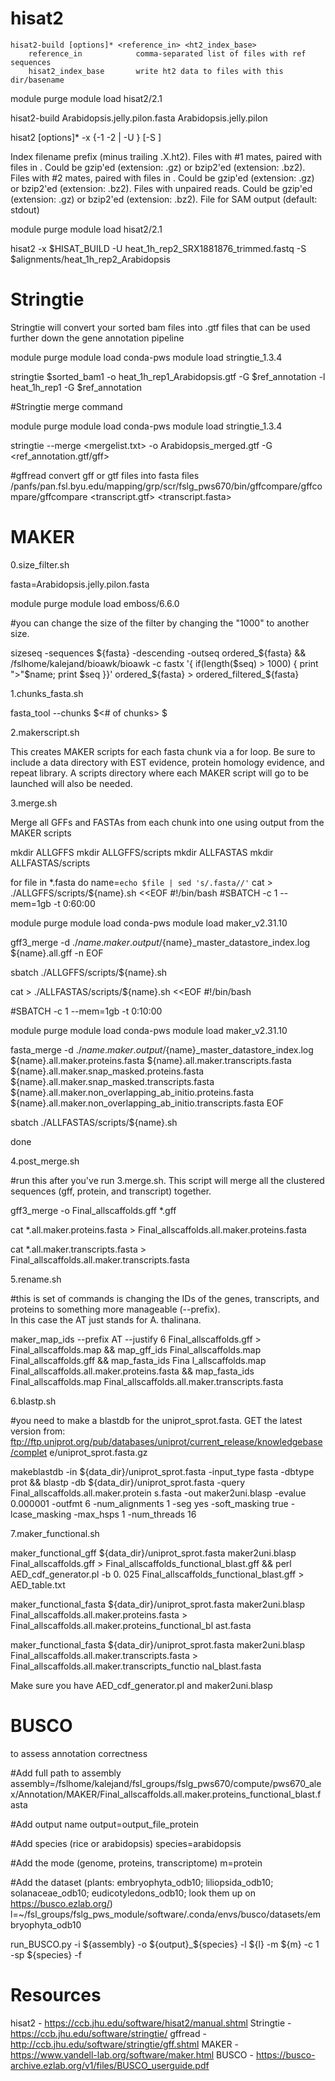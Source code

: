# hisat2

    hisat2-build [options]* <reference_in> <ht2_index_base>
        reference_in            comma-separated list of files with ref sequences
        hisat2_index_base       write ht2 data to files with this dir/basename

module purge
module load hisat2/2.1

hisat2-build Arabidopsis.jelly.pilon.fasta Arabidopsis.jelly.pilon

hisat2 [options]* -x <ht2-idx> {-1 <m1> -2 <m2> | -U <r>} [-S <sam>]

  <ht2-idx>  Index filename prefix (minus trailing .X.ht2).
  <m1>       Files with #1 mates, paired with files in <m2>.
             Could be gzip'ed (extension: .gz) or bzip2'ed (extension: .bz2).
  <m2>       Files with #2 mates, paired with files in <m1>.
             Could be gzip'ed (extension: .gz) or bzip2'ed (extension: .bz2).
  <r>        Files with unpaired reads.
             Could be gzip'ed (extension: .gz) or bzip2'ed (extension: .bz2).
  <sam>      File for SAM output (default: stdout)

module purge
module load hisat2/2.1

hisat2 -x $HISAT_BUILD -U heat_1h_rep2_SRX1881876_trimmed.fastq -S $alignments/heat_1h_rep2_Arabidopsis



# Stringtie 
Stringtie will convert your sorted bam files into .gtf files that can be used further down the gene annotation pipeline

module purge
module load conda-pws
module load stringtie_1.3.4

stringtie $sorted_bam1 -o heat_1h_rep1_Arabidopsis.gtf -G $ref_annotation -l heat_1h_rep1 -G $ref_annotation 

#Stringtie merge command

module purge
module load conda-pws
module load stringtie_1.3.4

stringtie --merge <mergelist.txt> -o Arabidopsis_merged.gtf -G <ref_annotation.gtf/gff>

#gffread 
convert gff or gtf files into fasta files 
/panfs/pan.fsl.byu.edu/mapping/grp/scr/fslg_pws670/bin/gffcompare/gffcompare/gffcompare <transcript.gtf> <transcript.fasta>

# MAKER 

0.size_filter.sh

fasta=Arabidopsis.jelly.pilon.fasta

module purge
module load emboss/6.6.0

#you can change the size of the filter by changing the "1000" to another size.

sizeseq -sequences ${fasta} -descending -outseq ordered_${fasta} && /fslhome/kalejand/bioawk/bioawk -c fastx '{ if(length($seq) > 1000) { print ">"$name; print $seq }}' ordered_${fasta} > ordered_filtered_${fasta}

1.chunks_fasta.sh

fasta_tool --chunks $<# of chunks> $<fasta>

2.makerscript.sh

This creates MAKER scripts for each fasta chunk via a for loop. Be sure to include a data directory with 
EST evidence, protein homology evidence, and repeat library. 
A scripts directory where each MAKER script will go to be launched will also be needed.

3.merge.sh

Merge all GFFs and FASTAs from each chunk into one using output from the MAKER scripts

mkdir ALLGFFS
mkdir ALLGFFS/scripts
mkdir ALLFASTAS
mkdir ALLFASTAS/scripts

for file in *.fasta
do
name=`echo $file | sed 's/.fasta//'`
cat > ./ALLGFFS/scripts/${name}.sh <<EOF
#!/bin/bash
#SBATCH -c 1 --mem=1gb -t 0:60:00

module purge
module load conda-pws
module load maker_v2.31.10

gff3_merge -d ./${name}.maker.output/${name}_master_datastore_index.log ${name}.all.gff -n
EOF

sbatch ./ALLGFFS/scripts/${name}.sh

cat > ./ALLFASTAS/scripts/${name}.sh <<EOF
#!/bin/bash

#SBATCH -c 1 --mem=1gb -t 0:10:00

module purge
module load conda-pws
module load maker_v2.31.10

fasta_merge -d ./${name}.maker.output/${name}_master_datastore_index.log ${name}.all.maker.proteins.fasta ${name}.all.maker.transcripts.fasta ${name}.all.maker.snap_masked.proteins.fasta ${name}.all.maker.snap_masked.transcripts.fasta ${name}.all.maker.non_overlapping_ab_initio.proteins.fasta ${name}.all.maker.non_overlapping_ab_initio.transcripts.fasta
EOF

sbatch ./ALLFASTAS/scripts/${name}.sh

done

4.post_merge.sh

#run this after you've run 3.merge.sh.  This script will merge all the clustered sequences (gff, protein, and transcript) together.

gff3_merge -o Final_allscaffolds.gff *.gff

cat *.all.maker.proteins.fasta > Final_allscaffolds.all.maker.proteins.fasta

cat *.all.maker.transcripts.fasta  > Final_allscaffolds.all.maker.transcripts.fasta

5.rename.sh

#this is set of commands is changing the IDs of the genes, transcripts, and proteins to something more manageable (--prefix).  
In this case the AT just stands for A. thalinana.

maker_map_ids --prefix AT --justify 6 Final_allscaffolds.gff > Final_allscaffolds.map && map_gff_ids Final_allscaffolds.map Final_allscaffolds.gff && map_fasta_ids Fina
l_allscaffolds.map Final_allscaffolds.all.maker.proteins.fasta && map_fasta_ids Final_allscaffolds.map Final_allscaffolds.all.maker.transcripts.fasta

6.blastp.sh

#you need to make a blastdb for the uniprot_sprot.fasta.  GET the latest version from: ftp://ftp.uniprot.org/pub/databases/uniprot/current_release/knowledgebase/complet
e/uniprot_sprot.fasta.gz

makeblastdb -in ${data_dir}/uniprot_sprot.fasta -input_type fasta -dbtype prot && blastp -db ${data_dir}/uniprot_sprot.fasta -query Final_allscaffolds.all.maker.protein
s.fasta -out maker2uni.blasp -evalue 0.000001 -outfmt 6 -num_alignments 1 -seg yes -soft_masking true -lcase_masking -max_hsps 1 -num_threads 16

7.maker_functional.sh

maker_functional_gff ${data_dir}/uniprot_sprot.fasta maker2uni.blasp Final_allscaffolds.gff > Final_allscaffolds_functional_blast.gff && perl AED_cdf_generator.pl -b 0.
025 Final_allscaffolds_functional_blast.gff > AED_table.txt

maker_functional_fasta ${data_dir}/uniprot_sprot.fasta maker2uni.blasp Final_allscaffolds.all.maker.proteins.fasta > Final_allscaffolds.all.maker.proteins_functional_bl
ast.fasta

maker_functional_fasta ${data_dir}/uniprot_sprot.fasta maker2uni.blasp Final_allscaffolds.all.maker.transcripts.fasta > Final_allscaffolds.all.maker.transcripts_functio
nal_blast.fasta

Make sure you have AED_cdf_generator.pl and maker2uni.blasp

# BUSCO 
to assess annotation correctness

#Add full path to assembly
assembly=/fslhome/kalejand/fsl_groups/fslg_pws670/compute/pws670_alex/Annotation/MAKER/Final_allscaffolds.all.maker.proteins_functional_blast.fasta

#Add output name
output=output_file_protein

#Add species (rice or arabidopsis)
species=arabidopsis

#Add the mode (genome, proteins, transcriptome)
m=protein

#Add the dataset (plants: embryophyta_odb10; liliopsida_odb10; solanaceae_odb10; eudicotyledons_odb10; look them up on https://busco.ezlab.org/)
l=~/fsl_groups/fslg_pws_module/software/.conda/envs/busco/datasets/embryophyta_odb10

run_BUSCO.py -i ${assembly} -o ${output}_${species} -l ${l} -m ${m} -c 1 -sp ${species} -f
# Resources
hisat2 - https://ccb.jhu.edu/software/hisat2/manual.shtml
Stringtie - https://ccb.jhu.edu/software/stringtie/
gffread - http://ccb.jhu.edu/software/stringtie/gff.shtml
MAKER - https://www.yandell-lab.org/software/maker.html
BUSCO - https://busco-archive.ezlab.org/v1/files/BUSCO_userguide.pdf
